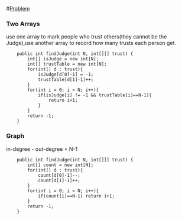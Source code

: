 #[Problem](https://leetcode.com/problems/find-the-town-judge/)

### Two Arrays
use one array to mark people who trust others(they cannot be the Judge),use another array to record how many trusts each person get.
```
    public int findJudge(int N, int[][] trust) {
        int[] isJudge = new int[N];
        int[] trustTable = new int[N];
        for(int[] d : trust){
            isJudge[d[0]-1] = -1;
            trustTable[d[1]-1]++;
        }
        for(int i = 0; i < N; i++){
            if(isJudge[i] != -1 && trustTable[i]==N-1){
                return i+1;
            }
        }
        return -1;
    }
```
### Graph
in-degree - out-degree = N-1
```
    public int findJudge(int N, int[][] trust) {
        int[] count = new int[N];
        for(int[] d : trust){
            count[d[0]-1]--;
            count[d[1]-1]++;
        }
        for(int i = 0; i < N; i++){
            if(count[i]==N-1) return i+1;
        }
        return -1;
    }
```
